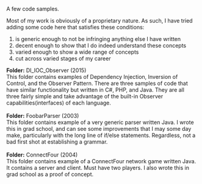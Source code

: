 A few code samples.

Most of my work is obviously of a proprietary nature.  As such, I have tried adding some code here that satisfies these conditions:
<ol>
	<li> is generic enough to not be infringing anything else I have written </li>
	<li> decent enough to show that I do indeed understand these concepts</li>
	<li> varied enough to show a wide range of concepts</li>
	<li> cut across varied stages of my career</li>
</ol>
<strong>Folder:</strong> DI_IOC_Observer (2015)
<br />
This folder contains examples of Dependency Injection, Inversion of Control, and the Observer Pattern.  There are three samples of code that have similar functionality but written in C#, PHP, and Java.  They are all three fairly simple and take advantage of the built-in Observer capabilities(interfaces) of each language.
<br /><br />
<strong>Folder:</strong> FoobarParser (2003)
<br />
This folder contains example of a very generic parser written Java.  I wrote this in grad school, and can see some improvements that I may some day make, particularly with the long line of if/else statements.  Regardless, not a bad first shot at establishing a grammar.
<br /><br />
<strong>Folder:</strong> ConnectFour (2004)
<br />
This folder contains example of a ConnectFour network game written Java.  It contains a server and client.  Must have two players.  I also wrote this in grad school as a proof of concept.  
